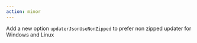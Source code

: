 ```yaml
---
action: minor
---
```


Add a new option `updaterJsonUseNonZipped` to prefer non zipped updater for Windows and Linux
